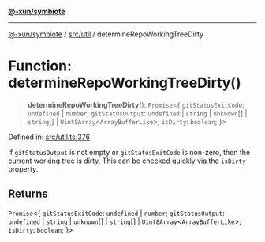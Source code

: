 [**@-xun/symbiote**](../../../README.md)

***

[@-xun/symbiote](../../../README.md) / [src/util](../README.md) / determineRepoWorkingTreeDirty

# Function: determineRepoWorkingTreeDirty()

> **determineRepoWorkingTreeDirty**(): `Promise`\<\{ `gitStatusExitCode`: `undefined` \| `number`; `gitStatusOutput`: `undefined` \| `string` \| `unknown`[] \| `string`[] \| `Uint8Array`\<`ArrayBufferLike`\>; `isDirty`: `boolean`; \}\>

Defined in: [src/util.ts:376](https://github.com/Xunnamius/symbiote/blob/77d17fb695645e232d8cbbf34928a6f01fd29047/src/util.ts#L376)

If `gitStatusOutput` is not empty or `gitStatusExitCode` is non-zero, then
the current working tree is dirty. This can be checked quickly via the
`isDirty` property.

## Returns

`Promise`\<\{ `gitStatusExitCode`: `undefined` \| `number`; `gitStatusOutput`: `undefined` \| `string` \| `unknown`[] \| `string`[] \| `Uint8Array`\<`ArrayBufferLike`\>; `isDirty`: `boolean`; \}\>

